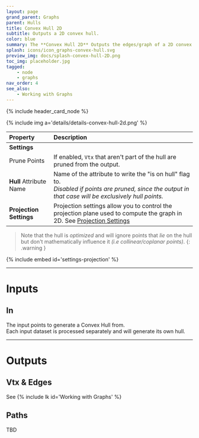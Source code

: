 ```yaml
---
layout: page
grand_parent: Graphs
parent: Hulls
title: Convex Hull 2D
subtitle: Outputs a 2D convex hull.
color: blue
summary: The **Convex Hull 2D** Outputs the edges/graph of a 2D convex hull. Prune points to exclude non-hull vertices. Specify attributes and projection settings for customization.
splash: icons/icon_graphs-convex-hull.svg
preview_img: docs/splash-convex-hull-2D.png
toc_img: placeholder.jpg
tagged: 
    - node
    - graphs
nav_order: 4
see_also:
    - Working with Graphs
---
```


{% include header_card_node %}

{% include img a='details/details-convex-hull-2d.png' %} 

| Property       | Description          |
|:-------------|:------------------|
|**Settings**||
| Prune Points           | If enabled, `Vtx` that aren't part of the hull are pruned from the output.   |
| **Hull** Attribute Name           | Name of the attribute to write the "is on hull" flag to.<br>*Disabled if points are pruned, since the output in that case will be exclusively hull points.* |
|**Projection Settings**| Projection settings allow you to control the projection plane used to compute the graph in 2D. See [Projection Settings](#settings-projection)|

> Note that the hull is *optimized* and will ignore points that *lie* on the hull but don't mathematically influence it *(i.e collinear/coplanar points)*.
{: .warning }

{% include embed id='settings-projection' %}

---
# Inputs
## In
The input points to generate a Convex Hull from.  
Each input dataset is processed separately and will generate its own hull.

---
# Outputs
## Vtx & Edges
See {% include lk id='Working with Graphs' %}

## Paths
TBD

